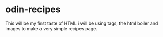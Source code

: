# odin-recipes
This will be my first taste of HTML i will be using tags, the html boiler and images to make a very simple recipes page.